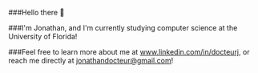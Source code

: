 ###Hello there 👋

###I'm Jonathan, and I'm currently studying computer science at the University of Florida!

###Feel free to learn more about me at www.linkedin.com/in/docteurj, or reach me directly at jonathandocteur@gmail.com!


<!--
**docteurj/docteurj** is a ✨ _special_ ✨ repository because its `README.md` (this file) appears on your GitHub profile.

Here are some ideas to get you started:

- 🔭 I’m currently working on ...
- 🌱 I’m currently learning ...
- 👯 I’m looking to collaborate on ...
- 🤔 I’m looking for help with ...
- 💬 Ask me about ...
- 📫 How to reach me: ...
- 😄 Pronouns: ...
- ⚡ Fun fact: ...
-->
